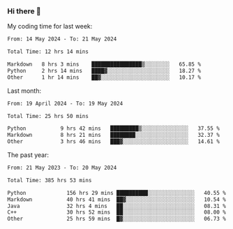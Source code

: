 ### Hi there 👋

My coding time for last week:

<!--START_SECTION:week-->

```txt
From: 14 May 2024 - To: 21 May 2024

Total Time: 12 hrs 14 mins

Markdown   8 hrs 3 mins    ████████████████▒░░░░░░░░   65.85 %
Python     2 hrs 14 mins   ████▓░░░░░░░░░░░░░░░░░░░░   18.27 %
Other      1 hr 14 mins    ██▓░░░░░░░░░░░░░░░░░░░░░░   10.17 %
```

<!--END_SECTION:week-->

Last month:

<!--START_SECTION:month-->

```txt
From: 19 April 2024 - To: 19 May 2024

Total Time: 25 hrs 50 mins

Python           9 hrs 42 mins   █████████▒░░░░░░░░░░░░░░░   37.55 %
Markdown         8 hrs 21 mins   ████████░░░░░░░░░░░░░░░░░   32.37 %
Other            3 hrs 46 mins   ███▓░░░░░░░░░░░░░░░░░░░░░   14.61 %
```

<!--END_SECTION:month-->

The past year:

<!--START_SECTION:year-->

```txt
From: 21 May 2023 - To: 20 May 2024

Total Time: 385 hrs 53 mins

Python             156 hrs 29 mins ██████████░░░░░░░░░░░░░░░   40.55 %
Markdown           40 hrs 41 mins  ██▓░░░░░░░░░░░░░░░░░░░░░░   10.54 %
Java               32 hrs 4 mins   ██░░░░░░░░░░░░░░░░░░░░░░░   08.31 %
C++                30 hrs 52 mins  ██░░░░░░░░░░░░░░░░░░░░░░░   08.00 %
Other              25 hrs 59 mins  █▓░░░░░░░░░░░░░░░░░░░░░░░   06.73 %
```

<!--END_SECTION:year-->
